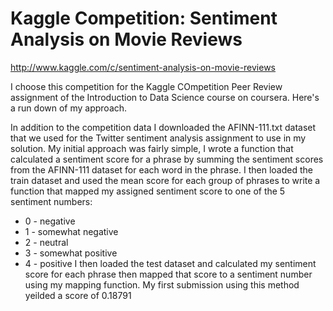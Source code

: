 # Kaggle Competition: Sentiment Analysis on Movie Reviews
http://www.kaggle.com/c/sentiment-analysis-on-movie-reviews

I choose this competition for the Kaggle COmpetition Peer Review assignment of the Introduction to Data Science course on coursera. Here's a run down of my approach.

In addition to the competition data I downloaded the AFINN-111.txt dataset that we used for the Twitter sentiment analysis assignment to use in my solution. My initial approach was fairly simple, I wrote a function that calculated a sentiment score for a phrase by summing the sentiment scores from the AFINN-111 dataset for each word in the phrase. I then loaded the train dataset and used the mean score for each group of phrases to write a function that mapped my assigned sentiment score to one of the 5 sentiment numbers:
* 0 - negative
* 1 - somewhat negative
* 2 - neutral
* 3 - somewhat positive
* 4 - positive
I then loaded the test dataset and calculated my sentiment score for each phrase then mapped that score to a sentiment number using my mapping function. My first submission using this method yeilded a score of 0.18791
